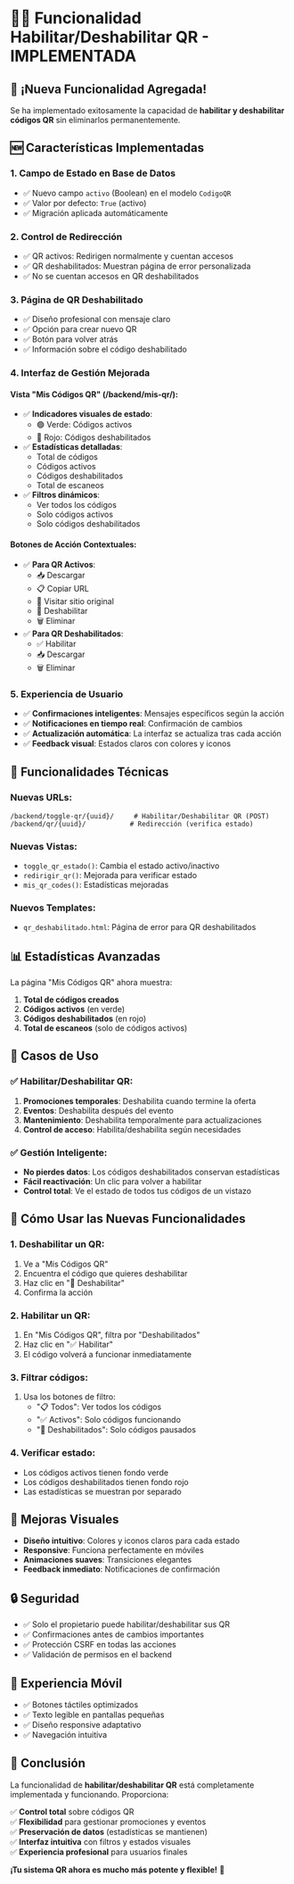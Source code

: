 # 🚫✅ Funcionalidad Habilitar/Deshabilitar QR - IMPLEMENTADA

## 🎉 ¡Nueva Funcionalidad Agregada!

Se ha implementado exitosamente la capacidad de **habilitar y deshabilitar códigos QR** sin eliminarlos permanentemente.

## 🆕 Características Implementadas

### 1. **Campo de Estado en Base de Datos**
- ✅ Nuevo campo `activo` (Boolean) en el modelo `CodigoQR`
- ✅ Valor por defecto: `True` (activo)
- ✅ Migración aplicada automáticamente

### 2. **Control de Redirección**
- ✅ QR activos: Redirigen normalmente y cuentan accesos
- ✅ QR deshabilitados: Muestran página de error personalizada
- ✅ No se cuentan accesos en QR deshabilitados

### 3. **Página de QR Deshabilitado**
- ✅ Diseño profesional con mensaje claro
- ✅ Opción para crear nuevo QR
- ✅ Botón para volver atrás
- ✅ Información sobre el código deshabilitado

### 4. **Interfaz de Gestión Mejorada**

#### Vista "Mis Códigos QR" (/backend/mis-qr/):
- ✅ **Indicadores visuales de estado**:
  - 🟢 Verde: Códigos activos
  - 🔴 Rojo: Códigos deshabilitados
- ✅ **Estadísticas detalladas**:
  - Total de códigos
  - Códigos activos
  - Códigos deshabilitados
  - Total de escaneos
- ✅ **Filtros dinámicos**:
  - Ver todos los códigos
  - Solo códigos activos
  - Solo códigos deshabilitados

#### Botones de Acción Contextuales:
- ✅ **Para QR Activos**:
  - 📥 Descargar
  - 📋 Copiar URL
  - 🔗 Visitar sitio original
  - 🚫 Deshabilitar
  - 🗑️ Eliminar
- ✅ **Para QR Deshabilitados**:
  - ✅ Habilitar
  - 📥 Descargar
  - 🗑️ Eliminar

### 5. **Experiencia de Usuario**
- ✅ **Confirmaciones inteligentes**: Mensajes específicos según la acción
- ✅ **Notificaciones en tiempo real**: Confirmación de cambios
- ✅ **Actualización automática**: La interfaz se actualiza tras cada acción
- ✅ **Feedback visual**: Estados claros con colores y iconos

## 🔧 Funcionalidades Técnicas

### Nuevas URLs:
```
/backend/toggle-qr/{uuid}/     # Habilitar/Deshabilitar QR (POST)
/backend/qr/{uuid}/           # Redirección (verifica estado)
```

### Nuevas Vistas:
- `toggle_qr_estado()`: Cambia el estado activo/inactivo
- `redirigir_qr()`: Mejorada para verificar estado
- `mis_qr_codes()`: Estadísticas mejoradas

### Nuevos Templates:
- `qr_deshabilitado.html`: Página de error para QR deshabilitados

## 📊 Estadísticas Avanzadas

La página "Mis Códigos QR" ahora muestra:
1. **Total de códigos creados**
2. **Códigos activos** (en verde)
3. **Códigos deshabilitados** (en rojo)
4. **Total de escaneos** (solo de códigos activos)

## 🎯 Casos de Uso

### ✅ Habilitar/Deshabilitar QR:
1. **Promociones temporales**: Deshabilita cuando termine la oferta
2. **Eventos**: Deshabilita después del evento
3. **Mantenimiento**: Deshabilita temporalmente para actualizaciones
4. **Control de acceso**: Habilita/deshabilita según necesidades

### ✅ Gestión Inteligente:
- **No pierdes datos**: Los códigos deshabilitados conservan estadísticas
- **Fácil reactivación**: Un clic para volver a habilitar
- **Control total**: Ve el estado de todos tus códigos de un vistazo

## 🚀 Cómo Usar las Nuevas Funcionalidades

### 1. **Deshabilitar un QR**:
   1. Ve a "Mis Códigos QR"
   2. Encuentra el código que quieres deshabilitar
   3. Haz clic en "🚫 Deshabilitar"
   4. Confirma la acción

### 2. **Habilitar un QR**:
   1. En "Mis Códigos QR", filtra por "Deshabilitados"
   2. Haz clic en "✅ Habilitar"
   3. El código volverá a funcionar inmediatamente

### 3. **Filtrar códigos**:
   1. Usa los botones de filtro:
      - "📋 Todos": Ver todos los códigos
      - "✅ Activos": Solo códigos funcionando
      - "🚫 Deshabilitados": Solo códigos pausados

### 4. **Verificar estado**:
   - Los códigos activos tienen fondo verde
   - Los códigos deshabilitados tienen fondo rojo
   - Las estadísticas se muestran por separado

## 🎨 Mejoras Visuales

- **Diseño intuitivo**: Colores y iconos claros para cada estado
- **Responsive**: Funciona perfectamente en móviles
- **Animaciones suaves**: Transiciones elegantes
- **Feedback inmediato**: Notificaciones de confirmación

## 🔒 Seguridad

- ✅ Solo el propietario puede habilitar/deshabilitar sus QR
- ✅ Confirmaciones antes de cambios importantes
- ✅ Protección CSRF en todas las acciones
- ✅ Validación de permisos en el backend

## 📱 Experiencia Móvil

- ✅ Botones táctiles optimizados
- ✅ Texto legible en pantallas pequeñas
- ✅ Diseño responsive adaptativo
- ✅ Navegación intuitiva

## 🎯 Conclusión

La funcionalidad de **habilitar/deshabilitar QR** está completamente implementada y funcionando. Proporciona:

✅ **Control total** sobre códigos QR  
✅ **Flexibilidad** para gestionar promociones y eventos  
✅ **Preservación de datos** (estadísticas se mantienen)  
✅ **Interfaz intuitiva** con filtros y estados visuales  
✅ **Experiencia profesional** para usuarios finales  

**¡Tu sistema QR ahora es mucho más potente y flexible!** 🚀
